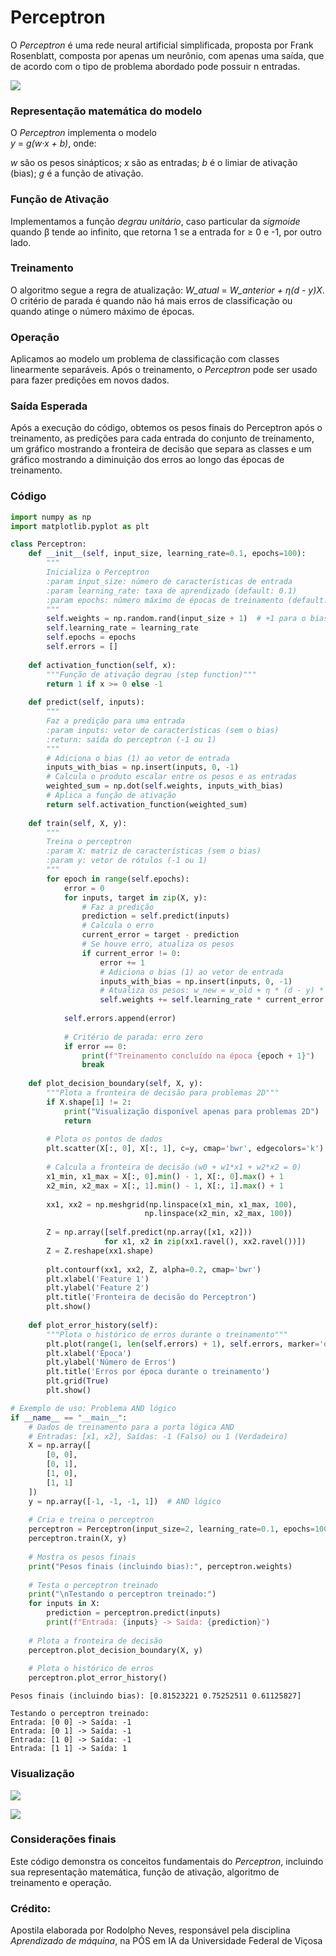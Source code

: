 # Perceptron

O *Perceptron* é uma rede neural artificial simplificada, proposta por Frank Rosenblatt, composta por apenas um neurônio, com apenas uma saída, que de acordo com o tipo de problema abordado pode possuir n entradas.

![](perceptron.png)

### Representação matemática do modelo

O *Perceptron* implementa o modelo<br>
*y* = *g(w·x + b)*, onde:

*w* são os pesos sinápticos;
*x* são as entradas;
*b* é o limiar de ativação (bias);
*g* é a função de ativação.

### Função de Ativação

Implementamos a função *degrau unitário*, caso particular da *sigmoide* quando β tende ao infinito, que retorna 1 se a entrada for ≥ 0 e -1, por outro lado.

### Treinamento

O algoritmo segue a regra de atualização: *W_atual* = *W_anterior + η(d - y)X*. O critério de parada é quando não há mais erros de classificação ou quando atinge o número máximo de épocas.

### Operação

Aplicamos ao modelo um problema de classificação com classes linearmente separáveis. Após o treinamento, o *Perceptron* pode ser usado para fazer predições em novos dados.

### Saída Esperada

Após a execução do código, obtemos os pesos finais do Perceptron após o treinamento, as predições para cada entrada do conjunto de treinamento, um gráfico mostrando a fronteira de decisão que separa as classes e um gráfico mostrando a diminuição dos erros ao longo das épocas de treinamento.

### Código

```python
import numpy as np
import matplotlib.pyplot as plt

class Perceptron:
    def __init__(self, input_size, learning_rate=0.1, epochs=100):
        """
        Inicializa o Perceptron
        :param input_size: número de características de entrada
        :param learning_rate: taxa de aprendizado (default: 0.1)
        :param epochs: número máximo de épocas de treinamento (default: 100)
        """
        self.weights = np.random.rand(input_size + 1)  # +1 para o bias
        self.learning_rate = learning_rate
        self.epochs = epochs
        self.errors = []
    
    def activation_function(self, x):
        """Função de ativação degrau (step function)"""
        return 1 if x >= 0 else -1
    
    def predict(self, inputs):
        """
        Faz a predição para uma entrada
        :param inputs: vetor de características (sem o bias)
        :return: saída do perceptron (-1 ou 1)
        """
        # Adiciona o bias (1) ao vetor de entrada
        inputs_with_bias = np.insert(inputs, 0, -1)
        # Calcula o produto escalar entre os pesos e as entradas
        weighted_sum = np.dot(self.weights, inputs_with_bias)
        # Aplica a função de ativação
        return self.activation_function(weighted_sum)
    
    def train(self, X, y):
        """
        Treina o perceptron
        :param X: matriz de características (sem o bias)
        :param y: vetor de rótulos (-1 ou 1)
        """
        for epoch in range(self.epochs):
            error = 0
            for inputs, target in zip(X, y):
                # Faz a predição
                prediction = self.predict(inputs)
                # Calcula o erro
                current_error = target - prediction
                # Se houve erro, atualiza os pesos
                if current_error != 0:
                    error += 1
                    # Adiciona o bias (1) ao vetor de entrada
                    inputs_with_bias = np.insert(inputs, 0, -1)
                    # Atualiza os pesos: w_new = w_old + η * (d - y) * x
                    self.weights += self.learning_rate * current_error * inputs_with_bias
            
            self.errors.append(error)
            
            # Critério de parada: erro zero
            if error == 0:
                print(f"Treinamento concluído na época {epoch + 1}")
                break
    
    def plot_decision_boundary(self, X, y):
        """Plota a fronteira de decisão para problemas 2D"""
        if X.shape[1] != 2:
            print("Visualização disponível apenas para problemas 2D")
            return
        
        # Plota os pontos de dados
        plt.scatter(X[:, 0], X[:, 1], c=y, cmap='bwr', edgecolors='k')
        
        # Calcula a fronteira de decisão (w0 + w1*x1 + w2*x2 = 0)
        x1_min, x1_max = X[:, 0].min() - 1, X[:, 0].max() + 1
        x2_min, x2_max = X[:, 1].min() - 1, X[:, 1].max() + 1
        
        xx1, xx2 = np.meshgrid(np.linspace(x1_min, x1_max, 100),
                              np.linspace(x2_min, x2_max, 100))
        
        Z = np.array([self.predict(np.array([x1, x2])) 
                     for x1, x2 in zip(xx1.ravel(), xx2.ravel())])
        Z = Z.reshape(xx1.shape)
        
        plt.contourf(xx1, xx2, Z, alpha=0.2, cmap='bwr')
        plt.xlabel('Feature 1')
        plt.ylabel('Feature 2')
        plt.title('Fronteira de decisão do Perceptron')
        plt.show()
    
    def plot_error_history(self):
        """Plota o histórico de erros durante o treinamento"""
        plt.plot(range(1, len(self.errors) + 1), self.errors, marker='o')
        plt.xlabel('Época')
        plt.ylabel('Número de Erros')
        plt.title('Erros por época durante o treinamento')
        plt.grid(True)
        plt.show()

# Exemplo de uso: Problema AND lógico
if __name__ == "__main__":
    # Dados de treinamento para a porta lógica AND
    # Entradas: [x1, x2], Saídas: -1 (Falso) ou 1 (Verdadeiro)
    X = np.array([
        [0, 0],
        [0, 1],
        [1, 0],
        [1, 1]
    ])
    y = np.array([-1, -1, -1, 1])  # AND lógico
    
    # Cria e treina o perceptron
    perceptron = Perceptron(input_size=2, learning_rate=0.1, epochs=100)
    perceptron.train(X, y)
    
    # Mostra os pesos finais
    print("Pesos finais (incluindo bias):", perceptron.weights)
    
    # Testa o perceptron treinado
    print("\nTestando o perceptron treinado:")
    for inputs in X:
        prediction = perceptron.predict(inputs)
        print(f"Entrada: {inputs} -> Saída: {prediction}")
    
    # Plota a fronteira de decisão
    perceptron.plot_decision_boundary(X, y)
    
    # Plota o histórico de erros
    perceptron.plot_error_history()
```

```Treinamento concluído na época 2
Pesos finais (incluindo bias): [0.81523221 0.75252511 0.61125827]

Testando o perceptron treinado:
Entrada: [0 0] -> Saída: -1
Entrada: [0 1] -> Saída: -1
Entrada: [1 0] -> Saída: -1
Entrada: [1 1] -> Saída: 1
```

### Visualização

![](fronteira.png)

![](treinamento.png)



### Considerações finais

Este código demonstra os conceitos fundamentais do *Perceptron*, incluindo sua representação matemática, função de ativação, algoritmo de treinamento e operação.



### Crédito:

Apostila elaborada por Rodolpho Neves, responsável pela disciplina *Aprendizado de máquina*, na PÓS em IA da Universidade Federal de Viçosa
